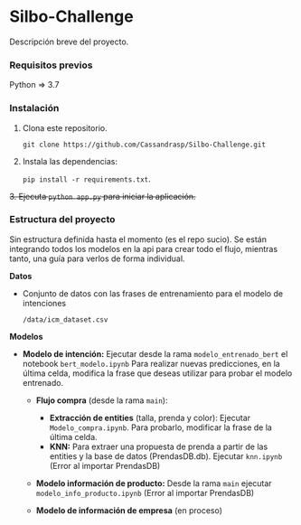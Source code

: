 # Silbo-Challenge

Descripción breve del proyecto.

### Requisitos previos
Python => 3.7


### **Instalación**
1. Clona este repositorio.

	`git clone https://github.com/Cassandrasp/Silbo-Challenge.git`
	
2. Instala las dependencias: 

	`pip install -r requirements.txt`.

~~3. Ejecuta `python app.py` para iniciar la aplicación.~~

### **Estructura del proyecto** 
Sin estructura definida hasta el momento (es el repo sucio). Se están integrando todos los modelos en la api para crear todo el flujo, mientras tanto, una guía para verlos de forma individual. 

**Datos**
-	Conjunto de datos con las frases de entrenamiento para el modelo de intenciones

	`/data/icm_dataset.csv`

**Modelos**
- **Modelo de intención:** Ejecutar desde la rama `modelo_entrenado_bert` el notebook `bert_modelo.ipynb`
	Para realizar nuevas predicciones, en la última celda, modifica la frase que deseas utilizar para probar el modelo entrenado.

	- **Flujo compra** (desde la rama `main`):
		- **Extracción de entities** (talla, prenda y color): Ejecutar `Modelo_compra.ipynb`. Para probarlo, modificar la frase de la última celda.
		- **KNN:** Para extraer una propuesta de prenda a partir de las entities y la base de datos (PrendasDB.db). Ejecutar `knn.ipynb` (Error al importar PrendasDB)

	- **Modelo información de producto:** Desde la rama `main` ejecutar `modelo_info_producto.ipynb` (Error al importar PrendasDB)

	- **Modelo de información de empresa** (en proceso)
